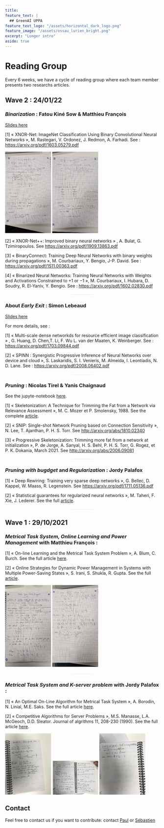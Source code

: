 ```yaml
---
title: 
feature_text: |
  ## GreenAI UPPA 
feature_text_logo: "/assets/horizontal_dark_logo.png"
feature_image: "/assets/ossau_lurien_bright.png"
excerpt: "Longer intro"
aside: true 
---
```


# Reading Group

Every 6 weeks, we have a cycle of reading group where each team member presents two researchs articles.

## Wave 2 : 24/01/22

### *Binarization* : Fatou Kiné Sow & Matthieu François 

<a href="reading/vague-janvier-2022/BNN.pdf">Slides here</a>

[1] « XNOR-Net: ImageNet Classification Using Binary
Convolutional Neural Networks », M. Rastegari, V. Ordonez, J. Redmon, A. Farhadi. See : https://arxiv.org/pdf/1603.05279.pdf 
<p float="left">
  <img src="images/reading/vague-janvier-2022/mf/PXL_20220131_095525754.jpg" alt="alt text" title="handwritten note 1" width="150"/>
  <img src="images/reading/vague-janvier-2022/mf/PXL_20220131_095539290.jpg" alt="alt text" title="handwritten note 2" width="150"/>
</p>

[2] « XNOR-Net++: Improved binary neural networks » , A. Bulat, G. Tzimiropoulos. See https://arxiv.org/pdf/1909.13863.pdf


[3] « BinaryConnect: Training Deep Neural Networks with binary weights during propagations »,  M. Courbariaux, Y. Bengio, J-P. David. See : https://arxiv.org/pdf/1511.00363.pdf

[4] « Binarized Neural Networks: Training Neural Networks with Weights and Activations Constrained to +1 or −1 », M. Courbariaux, I. Hubara, D. Soudry, R. El-Yaniv, Y. Bengio. See : https://arxiv.org/pdf/1602.02830.pdf

<div style="margin-top:0px;margin-bottom:40px;height:1px;width:70px;margin:20px auto 25px;background:#ebebeb;display:block;border:none;"></div>

### About *Early Exit* : Simon Lebeaud

<a href="/vague-janvier-2022/EarlyExits.pdf">Slides here</a>

For more details, see :

[1] « Multi-scale dense networkds for resource efficient image classification » , G. Huang, D. Chen,T. Li, F. Wu
L. van der Maaten, K. Weinberger. See :
https://arxiv.org/pdf/1703.09844.pdf

[2] « SPINN : Synergistic Progressive Inference of Neural Networks over device and cloud », S. Laskaridis, S. I. Venieris,
M. Almeida, I. Leontiadis, N. D. Lane. See :
https://arxiv.org/pdf/2008.06402.pdf


<div style="margin-top:0px;margin-bottom:40px;height:1px;width:70px;margin:20px auto 25px;background:#ebebeb;display:block;border:none;"></div>

### *Pruning* : Nicolas Tirel & Yanis Chaignaud

See the jupyte-notebook <a href="reading/vague-janvier-2022/Pruning_SNIP_FORCE/Force_pruning.ipynb">here</a>.

[1] « Skeletonization: A Technique for Trimming the Fat from a Network via Relevance Assessment », M. C. Mozer et P. Smolensky, 1988.
See the complete <a href="https://www.semanticscholar.org/paper/Skeletonization%3A-A-Technique-for-Trimming-the-Fat-a-Mozer-Smolensky/a87953825b0bea2a5d52bfccf09d2518295c5053">article</a>. 


[2] « SNIP: Single-shot Network Pruning based on Connection Sensitivity », N. Lee, T. Ajanthan, P. H. S. Torr. See http://arxiv.org/abs/1810.02340


[3] « Progressive Skeletonization: Trimming more fat from a network at initialization », P. de Jorge, A. Sanyal, H. S. Behl, P. H. S. Torr, G. Rogez, et P. K. Dokania,  March 2021. See http://arxiv.org/abs/2006.09081


<div style="margin-top:0px;margin-bottom:40px;height:1px;width:70px;margin:20px auto 25px;background:#ebebeb;display:block;border:none;"></div>

### *Pruning with bugdget* and *Regularization* : Jordy Palafox
[1] « Deep Rewiring: Training very sparse deep networks », G. Bellec, D. Kappel, W. Maass, R. Legenstein. See https://arxiv.org/pdf/1711.05136.pdf

[2] « Statistical guarantees for regularized neural networks », M. Taheri, F. Xie, J. Lederer. See the full <a href="https://www.sciencedirect.com/science/article/pii/S0893608021001714">article</a>.

<div style="margin-top:0px;margin-bottom:40px;height:1px;width:70px;margin:20px auto 25px;background:#ebebeb;display:block;border:none;"></div>


## Wave 1 : 29/10/2021

### *Metrical Task System, Online Learning and Power Management* with Matthieu François :

[1] « On-line Learning and the Metrical Task System Problem », A. Blum, C. Burch. See the full article <a href="https://link.springer.com/article/10.1023/A:1007621832648">here</a>.


[2] « Online Strategies for Dynamic Power Management in Systems with Multiple Power-Saving States », S. Irani, S. Shukla, R. Gupta. See the full <a href="https://citeseerx.ist.psu.edu/viewdoc/download?doi=10.1.1.215.8295&rep=rep1&type=pdf">article</a>.


<p float="left">
  <img src="images/reading/vague-octobre-2021/mf/PXL_20220131_095753838.jpg" alt="alt text" title="handwritten note 1" width="150"/>
  <img src="images/reading/vague-octobre-2021/mf/PXL_20220131_095800957.jpg" alt="alt text" title="handwritten note 2" width="150"/>
</p>

<div style="margin-top:0px;margin-bottom:40px;height:1px;width:70px;margin:20px auto 25px;background:#ebebeb;display:block;border:none;"></div>

### *Metrical Task System and K-server problem* with Jordy Palafox :

[1] « An Optimal On-Line Algorithm for Metrical Task System », A. Borodin, N. Linial, M.E. Saks. See the full article <a href="https://www.cs.huji.ac.il/~nati/PAPERS/bls_online.pdf">here</a>.


[2]
« Competitive Algorithms for Server Problems », M.S. Manasse, L.A. McGeoch, D.D. Sleator. Journal of algrithms 11, 208-230 (1990). See the full article <a href="https://www.sciencedirect.com/science/article/pii/019667749090003W">here</a>.

<p float="left">
  <img src="images/reading/vague-octobre-2021/jp/IMG_1989.jpg" alt="alt text" title="handwritten note 1" width="150"/>
  <img src="images/reading/vague-octobre-2021/jp/IMG_1990.jpg" alt="alt text" title="handwritten note 2" width="150"/>
  <img src="images/reading/vague-octobre-2021/jp/IMG_1991.jpg" alt="alt text" title="handwritten note 3" width="150"/>
</p>

## Contact

Feel free to contact us if you want to contribute: contact [Paul](mailto:paul.gay@univ-pau.fr) or [Sébastien](https://sebastienloustau.github.io)
